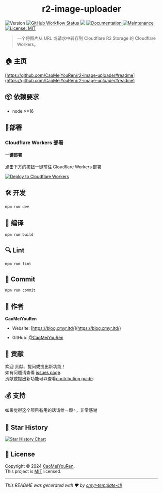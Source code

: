 <h1 align="center">r2-image-uploader </h1>
<p>
  <img alt="Version" src="https://img.shields.io/github/package-json/v/CaoMeiYouRen/r2-image-uploader.svg" />
  <a href="https://github.com/CaoMeiYouRen/r2-image-uploader/actions?query=workflow%3ARelease" target="_blank">
    <img alt="GitHub Workflow Status" src="https://img.shields.io/github/actions/workflow/status/CaoMeiYouRen/r2-image-uploader/release.yml?branch=master">
  </a>
  <img src="https://img.shields.io/badge/node-%3E%3D18-blue.svg" />
  <a href="https://github.com/CaoMeiYouRen/r2-image-uploader#readme" target="_blank">
    <img alt="Documentation" src="https://img.shields.io/badge/documentation-yes-brightgreen.svg" />
  </a>
  <a href="https://github.com/CaoMeiYouRen/r2-image-uploader/graphs/commit-activity" target="_blank">
    <img alt="Maintenance" src="https://img.shields.io/badge/Maintained%3F-yes-green.svg" />
  </a>
  <a href="https://github.com/CaoMeiYouRen/r2-image-uploader/blob/master/LICENSE" target="_blank">
    <img alt="License: MIT" src="https://img.shields.io/github/license/CaoMeiYouRen/r2-image-uploader?color=yellow" />
  </a>
</p>


> 一个将图片从 URL 或请求中转存到 Cloudflare R2 Storage 的 Cloudflare Workers。

## 🏠 主页

[https://github.com/CaoMeiYouRen/r2-image-uploader#readme](https://github.com/CaoMeiYouRen/r2-image-uploader#readme)


## 📦 依赖要求


- node >=16

## 🚀部署

### Cloudflare Workers 部署

#### 一键部署

点击下方的按钮一键前往 Cloudflare Workers 部署

[![Deploy to Cloudflare Workers](https://deploy.workers.cloudflare.com/button)](https://deploy.workers.cloudflare.com/?url=https://github.com/CaoMeiYouRen/r2-image-uploader)

## 🛠️ 开发

```sh
npm run dev
```

## 🔧 编译

```sh
npm run build
```

## 🔍 Lint

```sh
npm run lint
```

## 💾 Commit

```sh
npm run commit
```


## 👤 作者


**CaoMeiYouRen**

* Website: [https://blog.cmyr.ltd/](https://blog.cmyr.ltd/)

* GitHub: [@CaoMeiYouRen](https://github.com/CaoMeiYouRen)


## 🤝 贡献

欢迎 贡献、提问或提出新功能！<br />如有问题请查看 [issues page](https://github.com/CaoMeiYouRen/r2-image-uploader/issues). <br/>贡献或提出新功能可以查看[contributing guide](https://github.com/CaoMeiYouRen/r2-image-uploader/blob/master/CONTRIBUTING.md).

## 💰 支持

如果觉得这个项目有用的话请给一颗⭐️，非常感谢

## 🌟 Star History

[![Star History Chart](https://api.star-history.com/svg?repos=CaoMeiYouRen/r2-image-uploader&type=Date)](https://star-history.com/#CaoMeiYouRen/r2-image-uploader&Date)

## 📝 License

Copyright © 2024 [CaoMeiYouRen](https://github.com/CaoMeiYouRen).<br />
This project is [MIT](https://github.com/CaoMeiYouRen/r2-image-uploader/blob/master/LICENSE) licensed.

***
_This README was generated with ❤️ by [cmyr-template-cli](https://github.com/CaoMeiYouRen/cmyr-template-cli)_
